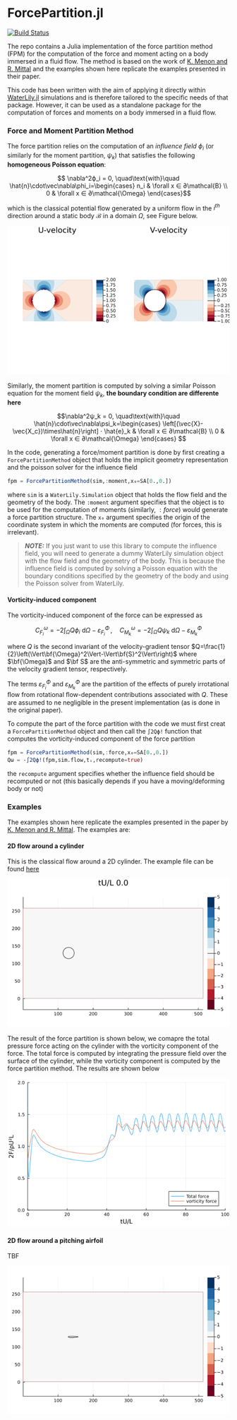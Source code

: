 # ForcePartition.jl

[![Build Status](https://github.com/marinlauber/ForcePartition.jl/actions/workflows/CI.yml/badge.svg?branch=main)](https://github.com/marinlauber/ForcePartition.jl/actions/workflows/CI.yml?query=branch%3Amain)

The repo contains a Julia implementation of the force partition method (FPM) for the computation of the force and moment acting on a body immersed in a fluid flow. The method is based on the work of 
[K. Menon and R. Mittal](https://doi.org/10.1016/j.jcp.2021.110515) and the examples shown here replicate the examples presented in their paper.

This code has been written with the aim of applying it directly within [WaterLily.jl](https://github.com/weymouth/WaterLily.jl) simulations and is therefore tailored to the specific needs of that package. However, it can be used as a standalone package for the computation of forces and moments on a body immersed in a fluid flow.

### Force and Moment Partition Method 

The force partition relies on the computation of an _influence field_ $\phi_i$ (or similarly for the moment partition, $\psi_k$) that satisfies the following __homogeneous Poisson equation__:
```math
    \nabla^2ϕ_i = 0, \quad\text{with}\quad \hat{n}\cdot\vec\nabla\phi_i=\begin{cases}
        n_i & \forall x ∈ ∂\mathcal{B} \\
        0  & \forall x ∈ ∂\mathcal{\Omega} 
    \end{cases}
```
which is the classical potential flow generated by a uniform flow in the $i^{th}$ direction around a static body $\mathcal{B}$ in a domain $\Omega$, see Figure below.

![Potential flow around a body](examples/potential_flow.png)

Similarly, the moment partition is computed by solving a similar Poisson equation for the moment field $\psi_k$, __the boundary condition are differente here__
```math
\nabla^2ψ_k = 0, \quad\text{with}\quad \hat{n}\cdot\vec\nabla\psi_k=\begin{cases}
        \left[(\vec{X}-\vec{X_c})\times\hat{n}\right] ⋅ \hat{e}_k & \forall x ∈ ∂\mathcal{B} \\
        0  & \forall x ∈ ∂\mathcal{\Omega}
    \end{cases} 
```
In the code, generating a force/moment partition is done by first creating a `ForcePartitionMethod` object that holds the implicit geometry representation and the poisson solver for the influence field
```julia
fpm = ForcePartitionMethod(sim,:moment,x₀=SA[0.,0.])
```
where `sim` is a `WaterLily.Simulation` object that holds the flow field and the geometry of the body. The `:moment` argument specifies that the object is to be used for the computation of moments (similarly, $:force$) would generate a force partition structure. The `x₀` argument specifies the origin of the coordinate system in which the moments are computed (for forces, this is irrelevant).

> **_NOTE:_** If you just want to use this library to compute the influence field, you will need to generate a dummy WaterLily simulation object with the flow field and the geometry of the body. This is because the influence field is computed by solving a Poisson equation with the boundary conditions specified by the geometry of the body and using the Poisson solver from WaterLily. 

#### Vorticity-induced component


The vorticity-induced component of the force can be expressed as
```math
    C_{F_i}^\omega = -2\int_{\Omega} Q\phi_i\text{ d}Ω - \varepsilon_{F_i}^\Phi\,,\quad C_{M_k}^\omega = -2\int_{\Omega} Q\psi_k\text{ d}Ω - \varepsilon_{M_k}^\Phi
```
where $Q$ is the second invariant of the velocity-gradient tensor $Q=\frac{1}{2}\left(\Vert\bf{\Omega}^2\Vert-\Vert\bf{S}^2\Vert\right)$ where $\bf{\Omega}$ and $\bf S$ are the anti-symmetric and symmetric parts of the velocity gradient tensor, respectively. 

The terms $\varepsilon_{F_i}^\Phi$ and $\varepsilon_{M_k}^\Phi$ are the partition of the effects of purely irrotational ﬂow from rotational ﬂow-dependent contributions associated with $Q$. These are assumed to ne negligible in the present implementation (as is done in the original paper).

To compute the part of the force partition with the code we must first creat a `ForcePartitionMethod` object and then call the `∫2Qϕ!` function that computes the vorticity-induced component of the force partition

```julia
fpm = ForcePartitionMethod(sim,:force,x₀=SA[0.,0.])
Qω = -∫2Qϕ!(fpm,sim.flow,tᵢ,recompute=true)
```
the `recompute` argument specifies whether the influence field should be recomputed or not (this basically depends if you have a moving/deforming body or not)

### Examples

The examples shown here replicate the examples presented in the paper by [K. Menon and R. Mittal](https://doi.org/10.1016/j.jcp.2021.110515). The examples are:

#### 2D flow around a cylinder

This is the classical flow around a 2D cylinder. The example file can be found [here](examples/cylinder.jl) 

![cylinder](examples/cylinder.gif)

The result of the force partition is shown below, we comapre the total pressure force acting on the cylinder with the vorticity component of the force. The total force is computed by integrating the pressure field over the surface of the cylinder, while the vorticity component is computed by the force partition method. The results are shown below

![fp_cylinder](examples/force_partition.png)

#### 2D flow around a pitching airfoil

TBF

![cylinder](examples/airfoil.gif)
